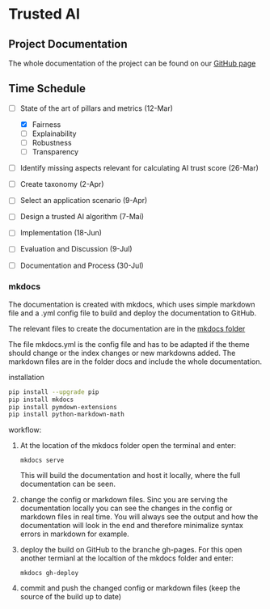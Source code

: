 
# Trusted AI

## Project Documentation 

The whole documentation of the project can be found on our [GitHub page](https://joelleupp.github.io/Trusted-AI/)

## Time Schedule

- [ ] State of the art of pillars and metrics (12-Mar)
  - [x] Fairness
  - [ ] Explainability
  - [ ] Robustness
  - [ ] Transparency
- [ ] Identify missing aspects relevant for calculating AI trust score (26-Mar)
- [ ] Create taxonomy (2-Apr)
- [ ] Select an application scenario (9-Apr)
- [ ] Design a trusted AI algorithm (7-Mai)
- [ ] Implementation (18-Jun)
- [ ] Evaluation and Discussion (9-Jul)
- [ ] Documentation and Process (30-Jul)


### mkdocs

The documentation is created with mkdocs, which uses simple markdown file and a .yml config file to build and deploy the documentation to GitHub.

The relevant files to create the documentation are in the [mkdocs folder](https://github.com/JoelLeupp/Trusted-AI/tree/main/mkdocs)

The file mkdocs.yml is the config file and has to be adapted if the theme should change or the index changes or new markdowns added. 
The markdown files are in the folder docs and include the whole documentation.

installation

```sh
pip install --upgrade pip
pip install mkdocs
pip install pymdown-extensions
pip install python-markdown-math
```

workflow:

1.  At the location of the mkdocs folder open the terminal and enter:

        
        mkdocs serve
        

    This will build the documentation and host it locally, where the full documentation can be seen.

2.  change the config or markdown files. Sinc you are serving the documentation locally you can see the changes in the config or markdown files in real time.
You will always see the output and how the documentation will look in the end and therefore minimalize syntax errors in markdown for example. 

3.  deploy the build on GitHub to the branche gh-pages. For this open another termianl at the localtion of the mkdocs folder and enter:
        
        mkdocs gh-deploy
        
4. commit and push the changed config or markdown files (keep the source of the build up to date)
